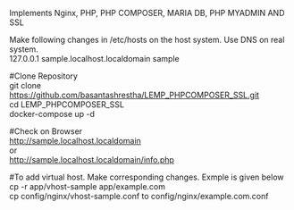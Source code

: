 Implements Nginx, PHP, PHP COMPOSER, MARIA DB, PHP MYADMIN AND SSL  

Make following changes in /etc/hosts on the host system. Use DNS on real system.  
127.0.0.1       sample.localhost.localdomain            sample  


#Clone Repository  
git clone https://github.com/basantashrestha/LEMP_PHPCOMPOSER_SSL.git  
cd LEMP_PHPCOMPOSER_SSL  
docker-compose up -d  


#Check on Browser  
http://sample.localhost.localdomain  
or  
http://sample.localhost.localdomain/info.php  


#To add virtual host. Make corresponding changes. Exmple is given below  
cp -r app/vhost-sample app/example.com  
cp config/nginx/vhost-sample.conf to config/nginx/example.com.conf  
